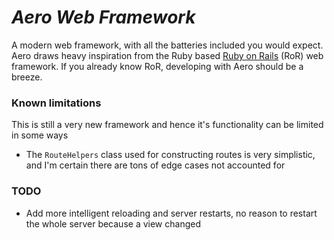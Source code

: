 # *Aero Web Framework*

A modern web framework, with all the batteries included you would expect.
Aero draws heavy inspiration from the Ruby based [Ruby on Rails](https://rubyonrails.org/) (RoR) web framework.
If you already know RoR, developing with Aero should be a breeze.

### Known limitations

This is still a very new framework and hence it's functionality can be limited in some ways

* The `RouteHelpers` class used for constructing routes is very simplistic, and I'm certain there are tons of edge cases not accounted for

### TODO

* Add more intelligent reloading and server restarts, no reason to restart the whole server because a view changed
